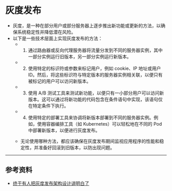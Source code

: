 # 灰度发布
  - 灰度，是一种在部分用户或部分服务器上逐步推出新功能或更新的方法，以确保系统稳定性并降低潜在风险。
  - 以下是一些技术层面上实现灰度发布的方法：
    - 1. 通过路由器或反向代理服务器将流量分发到不同的服务器实例，其中一部分实例运行旧版本，另一部分实例运行新版本。
    - 2. 使用特定的标识符或参数来标记用户，例如 cookie、IP 地址或用户 ID。然后，将这些标识符与特定版本的服务器实例相关联，以便只有被标记的用户可以访问新版本。
    - 3. 使用 A/B 测试工具来测试新功能，以便只有一小部分用户可以访问新版本。这可以通过将新功能的代码包含在条件语句中实现，该语句仅在特定条件下执行。
    - 4. 使用特定的部署工具来协调将新版本部署到不同的服务器实例。例如，使用容器编排工具（如 Kubernetes）可以轻松地在不同的 Pod 中部署新版本，以便进行灰度发布。

    - 无论使用哪种方法，都应该确保在灰度发布期间监视应用程序的性能和稳定性，并准备好回滚到旧版本，以防出现问题。

---
## 参考资料
- [终于有人把灰度发布架构设计讲明白了](https://www.51cto.com/article/715817.html)
